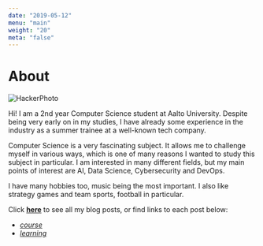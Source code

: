 ```yaml
---
date: "2019-05-12"
menu: "main"
weight: "20"
meta: "false"
---
```

# About

![HackerPhoto](/cs-ej4101-fall-2019-086-advanced/images/hacker.jpg)

Hi! I am a 2nd year Computer Science student at Aalto University. Despite being very early on in my studies, I have already some experience in the industry as a summer trainee at a well-known tech company.  

Computer Science is a very fascinating subject. It allows me to challenge myself in various ways, which is one of many reasons I wanted to study this subject in particular. I am interested in many different fields, but my main points of interest are AI, Data Science, Cybersecurity and DevOps.  

I have many hobbies too, music being the most important. I also like strategy games and team sports, football in particular.  

Click [**here**](/cs-ej4101-fall-2019-086-advanced/post) to see all my blog posts, or find links to each post below:
* [*course*](/cs-ej4101-fall-2019-086-advanced/post/course)
* [*learning*](/cs-ej4101-fall-2019-086-advanced/post/learning)